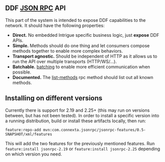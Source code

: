 ## DDF [JSON RPC](https://www.jsonrpc.org/specification) API

This part of the system is intended to expose DDF capabilities to the
network. It should have the following properties:

- **Direct.** No embedded Intrigue specific business logic, just
  **expose** DDF APIs.
- **Simple.** Methods should do one thing and let consumers compose
  methods together to enable more complex behaviors.
- **Transport agnostic.** Should be independent of HTTP as it allows us to
  run the API over multiple transports (HTTP/WS/...).
- **Batchable.** [batching](https://www.jsonrpc.org/specification#batch)
  to enable more efficient communication when possible.
- **Documented.** The [list-methods](https://localhost:8993/direct) rpc
  method should list out all known methods.

## Installing on different versions

Currently there is support for 2.19 and 2.25+ (this may run on versions between, but has not been tested).
In order to install a specific version into a running distribution, build or install these artifacts locally, then run:

`feature:repo-add mvn:com.connexta.jsonrpc/jsonrpc-features/0.5-SNAPSHOT/xml/features`


This will add the two features for the previously mentioned features. Run `feature:install jsonrpc-2.19` or `feature:install jsonrpc-2.25` depending on which version you need.
